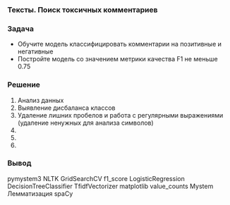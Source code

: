 ### Тексты. Поиск токсичных комментариев

### Задача

- Обучите модель классифицировать комментарии на позитивные и негативные
- Постройте модель со значением метрики качества F1 не меньше 0.75

### Решение

1. Анализ данных
2. Выявление дисбаланса классов 
3. Удаление лишних пробелов и работа с регулярными выражениями (удаление ненужных для анализа символов)
4. 
5. 
6. 

### Вывод

pymystem3 NLTK GridSearchCV f1_score  LogisticRegression DecisionTreeClassifier  TfidfVectorizer matplotlib value_counts Mystem Лемматизация spaCy 
